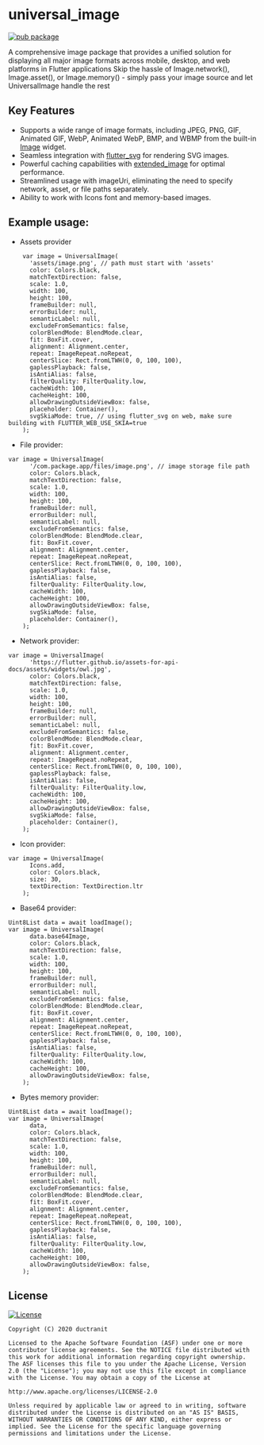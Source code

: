 # universal_image
[![pub package](https://img.shields.io/pub/v/universal_image.svg)](https://pub.dartlang.org/packages/universal_image)

A comprehensive image package that provides a unified solution for displaying all major image formats across mobile, desktop, and web platforms in Flutter applications
Skip the hassle of Image.network(), Image.asset(), or Image.memory() - simply pass your image source and let UniversalImage handle the rest

## Key Features

- Supports a wide range of image formats, including JPEG, PNG, GIF, Animated GIF, WebP, Animated WebP, BMP, and WBMP from the built-in [Image](https://api.flutter.dev/flutter/widgets/Image-class.html) widget.
- Seamless integration with [flutter_svg](https://pub.dev/packages/flutter_svg) for rendering SVG images.
- Powerful caching capabilities with [extended_image](https://pub.dev/packages/extended_image) for optimal performance.
- Streamlined usage with imageUri, eliminating the need to specify network, asset, or file paths separately.
- Ability to work with Icons font and memory-based images.

## Example usage:

- Assets provider
```
    var image = UniversalImage(
      'assets/image.png', // path must start with 'assets'
      color: Colors.black,
      matchTextDirection: false,
      scale: 1.0,
      width: 100,
      height: 100,
      frameBuilder: null,
      errorBuilder: null,
      semanticLabel: null,
      excludeFromSemantics: false,
      colorBlendMode: BlendMode.clear,
      fit: BoxFit.cover,
      alignment: Alignment.center,
      repeat: ImageRepeat.noRepeat,
      centerSlice: Rect.fromLTWH(0, 0, 100, 100),
      gaplessPlayback: false,
      isAntiAlias: false,
      filterQuality: FilterQuality.low,
      cacheWidth: 100,
      cacheHeight: 100,
      allowDrawingOutsideViewBox: false,
      placeholder: Container(),
      svgSkiaMode: true, // using flutter_svg on web, make sure building with FLUTTER_WEB_USE_SKIA=true
    );
```

- File provider:
```
var image = UniversalImage(
      '/com.package.app/files/image.png', // image storage file path
      color: Colors.black,
      matchTextDirection: false,
      scale: 1.0,
      width: 100,
      height: 100,
      frameBuilder: null,
      errorBuilder: null,
      semanticLabel: null,
      excludeFromSemantics: false,
      colorBlendMode: BlendMode.clear,
      fit: BoxFit.cover,
      alignment: Alignment.center,
      repeat: ImageRepeat.noRepeat,
      centerSlice: Rect.fromLTWH(0, 0, 100, 100),
      gaplessPlayback: false,
      isAntiAlias: false,
      filterQuality: FilterQuality.low,
      cacheWidth: 100,
      cacheHeight: 100,
      allowDrawingOutsideViewBox: false,
      svgSkiaMode: false,
      placeholder: Container(),
    );
```

- Network provider:
```
var image = UniversalImage(
      'https://flutter.github.io/assets-for-api-docs/assets/widgets/owl.jpg',
      color: Colors.black,
      matchTextDirection: false,
      scale: 1.0,
      width: 100,
      height: 100,
      frameBuilder: null,
      errorBuilder: null,
      semanticLabel: null,
      excludeFromSemantics: false,
      colorBlendMode: BlendMode.clear,
      fit: BoxFit.cover,
      alignment: Alignment.center,
      repeat: ImageRepeat.noRepeat,
      centerSlice: Rect.fromLTWH(0, 0, 100, 100),
      gaplessPlayback: false,
      isAntiAlias: false,
      filterQuality: FilterQuality.low,
      cacheWidth: 100,
      cacheHeight: 100,
      allowDrawingOutsideViewBox: false,
      svgSkiaMode: false,
      placeholder: Container(),
    );
```

- Icon provider:
```
var image = UniversalImage(
      Icons.add,
      color: Colors.black,
      size: 30,
      textDirection: TextDirection.ltr
    );
```

- Base64 provider:
```
Uint8List data = await loadImage();
var image = UniversalImage(
      data.base64Image,
      color: Colors.black,
      matchTextDirection: false,
      scale: 1.0,
      width: 100,
      height: 100,
      frameBuilder: null,
      errorBuilder: null,
      semanticLabel: null,
      excludeFromSemantics: false,
      colorBlendMode: BlendMode.clear,
      fit: BoxFit.cover,
      alignment: Alignment.center,
      repeat: ImageRepeat.noRepeat,
      centerSlice: Rect.fromLTWH(0, 0, 100, 100),
      gaplessPlayback: false,
      isAntiAlias: false,
      filterQuality: FilterQuality.low,
      cacheWidth: 100,
      cacheHeight: 100,
      allowDrawingOutsideViewBox: false,
    );
```

- Bytes memory provider:
```
Uint8List data = await loadImage();
var image = UniversalImage(
      data,
      color: Colors.black,
      matchTextDirection: false,
      scale: 1.0,
      width: 100,
      height: 100,
      frameBuilder: null,
      errorBuilder: null,
      semanticLabel: null,
      excludeFromSemantics: false,
      colorBlendMode: BlendMode.clear,
      fit: BoxFit.cover,
      alignment: Alignment.center,
      repeat: ImageRepeat.noRepeat,
      centerSlice: Rect.fromLTWH(0, 0, 100, 100),
      gaplessPlayback: false,
      isAntiAlias: false,
      filterQuality: FilterQuality.low,
      cacheWidth: 100,
      cacheHeight: 100,
      allowDrawingOutsideViewBox: false,
    );
```

## License

[![License](https://img.shields.io/badge/License-Apache%202.0-blue.svg)](https://github.com/ductranit/flutter_universal_image/blob/master/LICENSE)
```
Copyright (C) 2020 ductranit

Licensed to the Apache Software Foundation (ASF) under one or more contributor license agreements. See the NOTICE file distributed with this work for additional information regarding copyright ownership. The ASF licenses this file to you under the Apache License, Version 2.0 (the "License"); you may not use this file except in compliance with the License. You may obtain a copy of the License at

http://www.apache.org/licenses/LICENSE-2.0

Unless required by applicable law or agreed to in writing, software distributed under the License is distributed on an "AS IS" BASIS, WITHOUT WARRANTIES OR CONDITIONS OF ANY KIND, either express or implied. See the License for the specific language governing permissions and limitations under the License.
```

